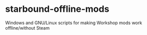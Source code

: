 # starbound-offline-mods
Windows and GNU/Linux scripts for making Workshop mods work offline/without Steam
